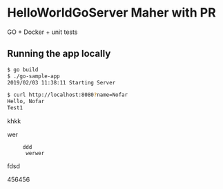 # HelloWorldGoServer Maher with PR

GO + Docker + unit tests


## Running the app locally

```bash
$ go build
$ ./go-sample-app
2019/02/03 11:38:11 Starting Server
```

```bash
$ curl http://localhost:8080?name=Nofar
Hello, Nofar 
Test1
``` 

khkk

  wer
   
   
    
         ddd
          werwer
               
 
   fdsd
  
456456
